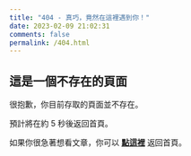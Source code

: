 ```yaml
---
title: "404 - 真巧，竟然在這裡遇到你！"
date: 2023-02-09 21:02:31
comments: false
permalink: /404.html
---
```


<!-- markdownlint-disable MD039 MD033 -->

## 這是一個不存在的頁面

很抱歉，你目前存取的頁面並不存在。

預計將在約 <span id="timeout">5</span> 秒後返回首頁。

如果你很急著想看文章，你可以 **[點這裡](https://cooperwu.com/)** 返回首頁。

<script>
let countTime = 5000;

function count() {
  
  document.getElementById('timeout').textContent = countTime;
  countTime -= 1;
  if(countTime === 0){
    location.href = 'https://cooperwu.com';
  }
  setTimeout(() => {
    count();
  }, 1000);
}

count();
</script>
